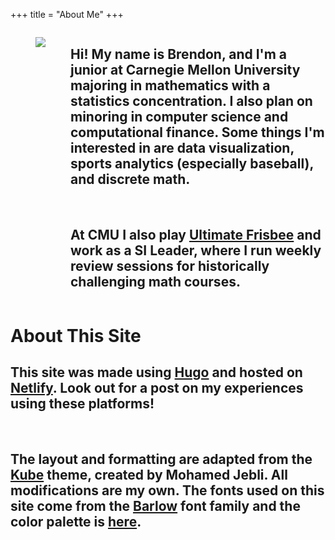 +++
title = "About Me"
+++

<div style="display: flex">

<figure>
<div id ="me">
    <img src="/Me.jpeg">
</div>
</figure>

<div style="margin-top: auto; margin-bottom: auto;">
<h2>
Hi! My name is Brendon, and I'm a junior at Carnegie Mellon University majoring in mathematics with a statistics concentration. I also plan on minoring in computer science and computational finance. Some things I'm interested in are <span class="emphR">data visualization</span>, <span class="emphR">sports analytics</span> (especially baseball), and <span class="emphR">discrete math</span>. 
</h2>

&nbsp; 

<h2>
At CMU I also play <a href = "https://www.andrew.cmu.edu/user/ultimate/yuk/">Ultimate Frisbee</a> and work as a SI Leader, where I run weekly review sessions for historically challenging math courses.
</h2>

</div>

</div>

<div style="clear:both;"></div>
<div id="hero">
    <h1>About This Site</h1>
    <p></p>
</div>

## This site was made using [Hugo](https://gohugo.io/) and hosted on [Netlify](https://www.netlify.com/). Look out for a post on my experiences using these platforms! 

&nbsp; 

## The layout and formatting are adapted from the [Kube](https://themes.gohugo.io/kube) theme, created by Mohamed Jebli. All modifications are my own. The fonts used on this site come from the [Barlow](https://fonts.google.com/specimen/Barlow) font family and the color palette is [here](https://coolors.co/e63946-f1faee-a8dadc-457b9d-1d3557). 
